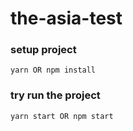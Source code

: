 # the-asia-test

### setup project
`yarn OR npm install`

### try run the project
`yarn start OR npm start`
